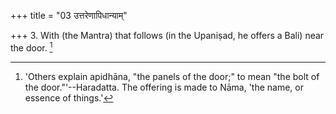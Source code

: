 +++
title = "03 उत्तरेणापिधान्याम्"

+++
3. With (the Mantra) that follows (in the Upaniṣad, he offers a Bali) near the door. [^2] 


[^2]:  'Others explain apidhāna, "the panels of the door;" to mean "the bolt of the door."'--Haradatta. The offering is made to Nāma, 'the name, or essence of things.'
